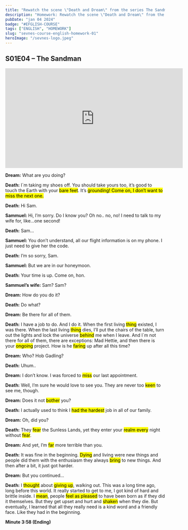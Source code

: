 ```yaml
---
title: "Rewatch the scene \"Death and Dream\" from the series The Sandman"
description: "Homework: Rewatch the scene \"Death and Dream\" from the series The Sandman and write a comprehension glossary on the unknown words."
pubDate: "jan 04 2024"
badge: "#EFGLISH-COURSE"
tags: ["ENGLISH", "HOMEWORK"]
slug: "sevnes-course-english-homework-01"
heroImage: "/sevnes-logo.jpeg"
---
```


## S01E04 – The Sandman

<iframe width="560" height="315" src="https://www.youtube.com/embed/LJYvMJ0w93c?si=kpEaZOJLEJdZJUN3" title="YouTube video player" frameborder="0" allow="accelerometer; autoplay; clipboard-write; encrypted-media; gyroscope; picture-in-picture; web-share" allowfullscreen></iframe>

<p style="text-align: justify">

**Dream:** What are you doing?

**Death:** I`m taking my shoes off. You should take yours too, it’s good to touch the Earth with your <mark>bare feet</mark>. It’s <mark>grounding!</mak> Come on, I don’t want to <mark>miss</mark> the next one.

**Death:** Hi Sam.

**Sammuel:** Hi, I’m sorry. Do I know you? Oh no.. no, no! I need to talk to my wife for, like…one second!

**Death:** Sam…

**Sammuel:** You don’t understand, all our flight information is on my phone. I just need to give her the code.

**Death:** I’m so sorry, Sam.

**Sammuel:** But we are in our honeymoon.

**Death:** Your time is up. Come on, hon.

**Sammuel’s wife:** Sam? Sam?

**Dream:** How do you do it?

**Death:** Do what?

**Dream:** Be there for all of them.

**Death:** I have a job to do. And I do it. When the first living <mark>thing</mark> existed, I was there. When the last living <mark>thing</mark> dies, I’ll put the chairs of the table, turn out the lights and lock the universe <mark>behind</mark> me when I leave.
And I`m not there for all of them, there are exceptions: Mad Hettie, and then there is your <mark>ongoing</mark> project.
How is he <mark>faring</mark> up after all this time?

**Dream:** Who? Hob Gadling?

**Death:** Uhum..

**Dream:** I don’t know. I was forced to <mark>miss</mark> our last appointment.

**Death:** Well, I’m sure he would love to see you. They are never too <mark>keen</mark> to see me, though.

**Dream:** Does it not <mark>bother</mark> you?

**Death:** I actually used to think I <mark>had the hardest</mark> job in all of our family.

**Dream:** Oh, did you?

**Death:** They <mark>fear</mark> the Sunless Lands, yet they enter your <mark>realm every</mark> night without <mark>fear</mark>.

**Dream:** And yet, I’m <mark>far</mark> more terrible than you.

**Death:** It was fine in the beginning. <mark>Dying</mark> and living were new things and people did them with the enthusiasm they always <mark>bring</mark> to new things. And then after a bit, it just got harder.

**Dream:** But you continued…

**Death:** I <mark>thought</mark> about <mark>giving up</mark>, walking out. This was a long time ago, long before this world. It really started to get to me, I got kind of hard and brittle inside.
I <mark>mean</mark>, people <mark>feel as pleased</mark> to have been born as if they did it themselves.
But they get upset and hurt and <mark>shaken</mark> when they die.
But eventually, I learned that all they really need is a kind word and a friendly face.
Like they had in the beginning.

**Minute 3:58 (Ending)**
</p>